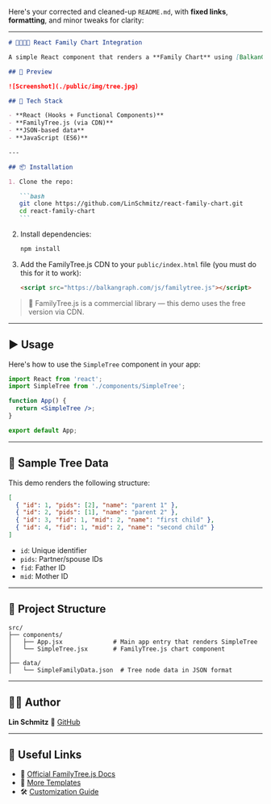 Here's your corrected and cleaned-up `README.md`, with **fixed links**, **formatting**, and minor tweaks for clarity:

---

````markdown
# 👨‍👩‍👧‍👦 React Family Chart Integration

A simple React component that renders a **Family Chart** using [BalkanGraph's FamilyTree.js](https://balkangraph.com/OrgChartJS-Demos/FamilyTree). This example shows a minimal family tree with two parents and their children.

## 📸 Preview

![Screenshot](./public/img/tree.jpg)

## 🧰 Tech Stack

- **React (Hooks + Functional Components)**
- **FamilyTree.js (via CDN)**
- **JSON-based data**
- **JavaScript (ES6)**

---

## 📦 Installation

1. Clone the repo:

   ```bash
   git clone https://github.com/LinSchmitz/react-family-chart.git
   cd react-family-chart
   ```
````

2. Install dependencies:

   ```bash
   npm install
   ```

3. Add the FamilyTree.js CDN to your `public/index.html` file (you must do this for it to work):

   ```html
   <script src="https://balkangraph.com/js/familytree.js"></script>
   ```

> 🧠 FamilyTree.js is a commercial library — this demo uses the free version via CDN.

---

## ▶️ Usage

Here's how to use the `SimpleTree` component in your app:

```jsx
import React from 'react';
import SimpleTree from './components/SimpleTree';

function App() {
  return <SimpleTree />;
}

export default App;
```

---

## 🌳 Sample Tree Data

This demo renders the following structure:

```json
[
  { "id": 1, "pids": [2], "name": "parent 1" },
  { "id": 2, "pids": [1], "name": "parent 2" },
  { "id": 3, "fid": 1, "mid": 2, "name": "first child" },
  { "id": 4, "fid": 1, "mid": 2, "name": "second child" }
]
```

- `id`: Unique identifier
- `pids`: Partner/spouse IDs
- `fid`: Father ID
- `mid`: Mother ID

---

## 📂 Project Structure

```
src/
├── components/
│   ├── App.jsx              # Main app entry that renders SimpleTree
│   └── SimpleTree.jsx       # FamilyTree.js chart component
│
├── data/
│   └── SimpleFamilyData.json  # Tree node data in JSON format
```

---

## 🙋‍♂️ Author

**Lin Schmitz**
🔗 [GitHub](https://github.com/LinSchmitz)

---

## 🔗 Useful Links

- 📘 [Official FamilyTree.js Docs](https://balkangraph.com/OrgChartJS-Demos/FamilyTree)
- 🎨 [More Templates](https://balkangraph.com/OrgChartJS-Tutorials/Templates)
- 🛠️ [Customization Guide](https://balkangraph.com/OrgChartJS-Demos/FamilyTree)

```


```
